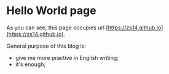 # Hello World page

As you can see, this page occupies url [https://zs14.github.io](https://zs14.github.io).

General purpose of this blog is:
- give me more practive in English writing;
- it's enough;
